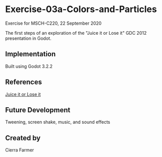 # Exercise-03a-Colors-and-Particles
Exercise for MSCH-C220, 22 September 2020

The first steps of an exploration of the "Juice it or Lose it" GDC 2012 presentation in Godot.

## Implementation
Built using Godot 3.2.2

## References
[Juice it or Lose it](https://www.youtube.com/watch?v=Fy0aCDmgnxg)

## Future Development
Tweening, screen shake, music, and sound effects

## Created by 
Cierra Farmer

